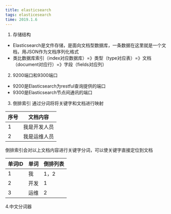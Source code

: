 ```yaml
---
title: elasticsearch
tags: elasticesearch
time: 2019.1.6
---
```

1. 存储结构
* Elasticsearch是文件存储，是面向文档型数据库，一条数据在这里就是一个文档，用JSON作为文档序列化格式
* 类比数据库索引（index对应数据库）=》类型（type对应表）=》文档（document对应行）=》字段（fields对应列）
2. 9200端口和9300端口
* 9200是Elasticsearch为restful查询提供的端口
* 9300是Elasticsearch节点间通讯的端口
3. 倒排索引
	通过分词将将关键字和文档进行映射
	

|  序号   | 文档内容    |
| --- | --- |
|  1   |  我是开发人员   |
|   2   |   我是运维人员  |

倒排索引会对以上文档内容进行关键字分词，可以使关键字直接定位到文档

|  单词ID   |  单词   |  倒排列表   |
| --- | --- | --- |
|  1   |  我   |  1，2   |
|   2  |   开发  |  1   |
|   3  |   运维  |  2   |

4.中文分词器

